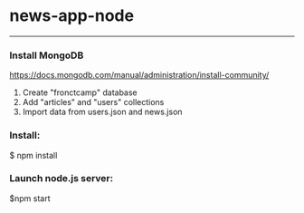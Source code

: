 # news-app-node
-----------------------------------

### Install MongoDB

https://docs.mongodb.com/manual/administration/install-community/

1. Create "fronctcamp" database
2. Add "articles" and "users" collections
3. Import data from users.json and news.json  

### Install:

$ npm install

### Launch node.js server:

$npm start



